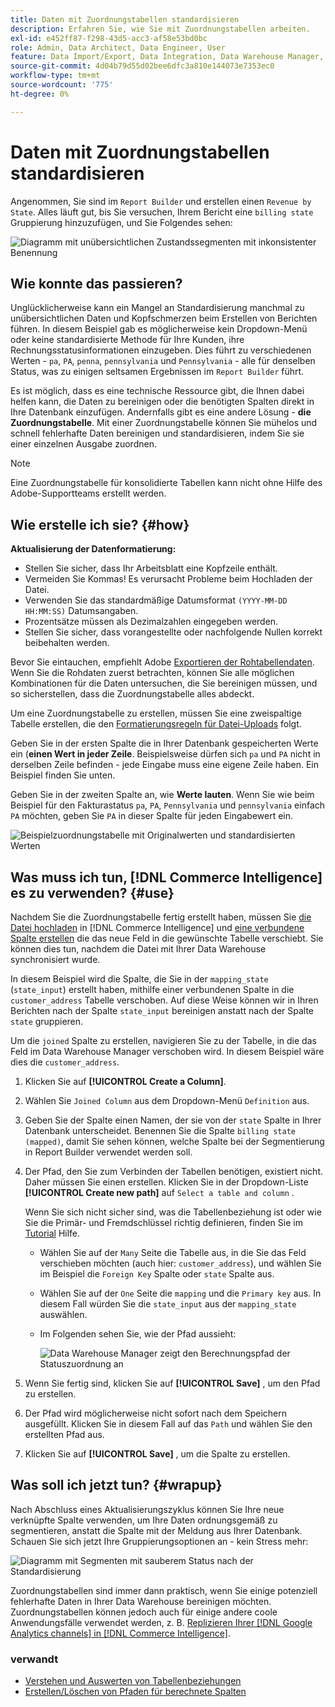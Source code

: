 ```yaml
---
title: Daten mit Zuordnungstabellen standardisieren
description: Erfahren Sie, wie Sie mit Zuordnungstabellen arbeiten.
exl-id: e452ff87-f298-43d5-acc3-af58e53bd0bc
role: Admin, Data Architect, Data Engineer, User
feature: Data Import/Export, Data Integration, Data Warehouse Manager, Commerce Tables
source-git-commit: 4d04b79d55d02bee6dfc3a810e144073e7353ec0
workflow-type: tm+mt
source-wordcount: '775'
ht-degree: 0%

---
```


# Daten mit Zuordnungstabellen standardisieren

Angenommen, Sie sind im `Report Builder` und erstellen einen `Revenue by State`. Alles läuft gut, bis Sie versuchen, Ihrem Bericht eine `billing state` Gruppierung hinzuzufügen, und Sie Folgendes sehen:

![Diagramm mit unübersichtlichen Zustandssegmenten mit inkonsistenter Benennung](../../assets/Messy_State_Segments.png)

## Wie konnte das passieren?

Unglücklicherweise kann ein Mangel an Standardisierung manchmal zu unübersichtlichen Daten und Kopfschmerzen beim Erstellen von Berichten führen. In diesem Beispiel gab es möglicherweise kein Dropdown-Menü oder keine standardisierte Methode für Ihre Kunden, ihre Rechnungsstatusinformationen einzugeben. Dies führt zu verschiedenen Werten - `pa`, `PA`, `penna`, `pennsylvania` und `Pennsylvania` - alle für denselben Status, was zu einigen seltsamen Ergebnissen im `Report Builder` führt.

Es ist möglich, dass es eine technische Ressource gibt, die Ihnen dabei helfen kann, die Daten zu bereinigen oder die benötigten Spalten direkt in Ihre Datenbank einzufügen. Andernfalls gibt es eine andere Lösung - **die Zuordnungstabelle**. Mit einer Zuordnungstabelle können Sie mühelos und schnell fehlerhafte Daten bereinigen und standardisieren, indem Sie sie einer einzelnen Ausgabe zuordnen.

>[!NOTE]
>
>Eine Zuordnungstabelle für konsolidierte Tabellen kann nicht ohne Hilfe des Adobe-Supportteams erstellt werden.

## Wie erstelle ich sie? {#how}

**Aktualisierung der Datenformatierung:**

* Stellen Sie sicher, dass Ihr Arbeitsblatt eine Kopfzeile enthält.
* Vermeiden Sie Kommas! Es verursacht Probleme beim Hochladen der Datei.
* Verwenden Sie das standardmäßige Datumsformat `(YYYY-MM-DD HH:MM:SS)` Datumsangaben.
* Prozentsätze müssen als Dezimalzahlen eingegeben werden.
* Stellen Sie sicher, dass vorangestellte oder nachfolgende Nullen korrekt beibehalten werden.

Bevor Sie eintauchen, empfiehlt Adobe [Exportieren der Rohtabellendaten](../../tutorials/export-raw-data.md). Wenn Sie die Rohdaten zuerst betrachten, können Sie alle möglichen Kombinationen für die Daten untersuchen, die Sie bereinigen müssen, und so sicherstellen, dass die Zuordnungstabelle alles abdeckt.

Um eine Zuordnungstabelle zu erstellen, müssen Sie eine zweispaltige Tabelle erstellen, die den [Formatierungsregeln für Datei-Uploads](../../data-analyst/importing-data/connecting-data/using-file-uploader.md) folgt.

Geben Sie in der ersten Spalte die in Ihrer Datenbank gespeicherten Werte ein (**einen Wert in jeder Zeile**. Beispielsweise dürfen sich `pa` und `PA` nicht in derselben Zeile befinden - jede Eingabe muss eine eigene Zeile haben. Ein Beispiel finden Sie unten.

Geben Sie in der zweiten Spalte an, wie **Werte lauten**. Wenn Sie wie beim Beispiel für den Fakturastatus `pa`, `PA`, `Pennsylvania` und `pennsylvania` einfach `PA` möchten, geben Sie `PA` in dieser Spalte für jeden Eingabewert ein.

![Beispielzuordnungstabelle mit Originalwerten und standardisierten Werten](../../assets/Mapping_table_examples.jpg)

## Was muss ich tun, [!DNL Commerce Intelligence] es zu verwenden? {#use}

Nachdem Sie die Zuordnungstabelle fertig erstellt haben, müssen Sie [die Datei hochladen](../../data-analyst/importing-data/connecting-data/using-file-uploader.md) in [!DNL Commerce Intelligence] und [eine verbundene Spalte erstellen](../../data-analyst/data-warehouse-mgr/calc-column-types.md) die das neue Feld in die gewünschte Tabelle verschiebt. Sie können dies tun, nachdem die Datei mit Ihrer Data Warehouse synchronisiert wurde.

In diesem Beispiel wird die Spalte, die Sie in der `mapping_state` (`state_input`) erstellt haben, mithilfe einer verbundenen Spalte in die `customer_address` Tabelle verschoben. Auf diese Weise können wir in Ihren Berichten nach der Spalte `state_input` bereinigen anstatt nach der Spalte `state` gruppieren.

Um die `joined` Spalte zu erstellen, navigieren Sie zu der Tabelle, in die das Feld im Data Warehouse Manager verschoben wird. In diesem Beispiel wäre dies die `customer_address`.

1. Klicken Sie auf **[!UICONTROL Create a Column]**.
1. Wählen Sie `Joined Column` aus dem Dropdown-Menü `Definition` aus.
1. Geben Sie der Spalte einen Namen, der sie von der `state` Spalte in Ihrer Datenbank unterscheidet. Benennen Sie die Spalte `billing state (mapped)`, damit Sie sehen können, welche Spalte bei der Segmentierung in Report Builder verwendet werden soll.
1. Der Pfad, den Sie zum Verbinden der Tabellen benötigen, existiert nicht. Daher müssen Sie einen erstellen. Klicken Sie in der Dropdown-Liste **[!UICONTROL Create new path]** auf `Select a table and column` .

   Wenn Sie sich nicht sicher sind, was die Tabellenbeziehung ist oder wie Sie die Primär- und Fremdschlüssel richtig definieren, finden Sie im [Tutorial](../../data-analyst/data-warehouse-mgr/create-paths-calc-columns.md) Hilfe.

   * Wählen Sie auf der `Many` Seite die Tabelle aus, in die Sie das Feld verschieben möchten (auch hier: `customer_address`), und wählen Sie im Beispiel die `Foreign Key` Spalte oder `state` Spalte aus.
   * Wählen Sie auf der `One` Seite die `mapping` und die `Primary key` aus. In diesem Fall würden Sie die `state_input` aus der `mapping_state` auswählen.
   * Im Folgenden sehen Sie, wie der Pfad aussieht:

     ![Data Warehouse Manager zeigt den Berechnungspfad der Statuszuordnung an](../../assets/State_Mapping_Path.png)

1. Wenn Sie fertig sind, klicken Sie auf **[!UICONTROL Save]** , um den Pfad zu erstellen.
1. Der Pfad wird möglicherweise nicht sofort nach dem Speichern ausgefüllt. Klicken Sie in diesem Fall auf das `Path` und wählen Sie den erstellten Pfad aus.
1. Klicken Sie auf **[!UICONTROL Save]** , um die Spalte zu erstellen.

## Was soll ich jetzt tun? {#wrapup}

Nach Abschluss eines Aktualisierungszyklus können Sie Ihre neue verknüpfte Spalte verwenden, um Ihre Daten ordnungsgemäß zu segmentieren, anstatt die Spalte mit der Meldung aus Ihrer Datenbank. Schauen Sie sich jetzt Ihre Gruppierungsoptionen an - kein Stress mehr:

![Diagramm mit Segmenten mit sauberem Status nach der Standardisierung](../../assets/Clean_State_Segments.png)

Zuordnungstabellen sind immer dann praktisch, wenn Sie einige potenziell fehlerhafte Daten in Ihrer Data Warehouse bereinigen möchten. Zuordnungstabellen können jedoch auch für einige andere coole Anwendungsfälle verwendet werden, z. B. [Replizieren Ihrer  [!DNL Google Analytics channels] in [!DNL Commerce Intelligence]](../data-warehouse-mgr/rep-google-analytics-channels.md).

### verwandt

* [Verstehen und Auswerten von Tabellenbeziehungen](../data-warehouse-mgr/table-relationships.md)
* [Erstellen/Löschen von Pfaden für berechnete Spalten](../data-warehouse-mgr/create-paths-calc-columns.md)
